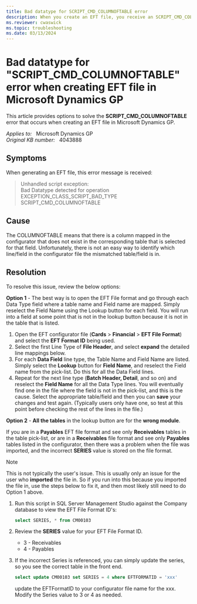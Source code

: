 ```yaml
---
title: Bad datatype for SCRIPT_CMD_COLUMNOFTABLE error
description: When you create an EFT file, you receive an SCRIPT_CMD_COLUMNOFTABLE error. Provides a resolution.
ms.reviewer: cwaswick
ms.topic: troubleshooting
ms.date: 03/13/2024
---
```

# Bad datatype for "SCRIPT_CMD_COLUMNOFTABLE" error when creating EFT file in Microsoft Dynamics GP

This article provides options to solve the **SCRIPT_CMD_COLUMNOFTABLE** error that occurs when creating an EFT file in Microsoft Dynamics GP.

_Applies to:_ &nbsp; Microsoft Dynamics GP  
_Original KB number:_ &nbsp; 4043888

## Symptoms

When generating an EFT file, this error message is received:

> Unhandled script exception:  
> Bad Datatype detected for operation EXCEPTION_CLASS_SCRIPT_BAD_TYPE  
> SCRIPT_CMD_COLUMNOFTABLE

## Cause

The COLUMNOFTABLE means that there is a column mapped in the configurator that does not exist in the corresponding table that is selected for that field. Unfortunately, there is not an easy way to identify which line/field in the configurator file the mismatched table/field is in.

## Resolution

To resolve this issue, review the below options:

**Option 1** - The best way is to open the EFT File format and go through each Data Type field where a table name and Field name are mapped. Simply reselect the Field Name using the Lookup button for each field. You will run into a field at some point that is not in the lookup button because it is not in the table that is listed.

1. Open the EFT configurator file (**Cards** > **Financial** > **EFT File Format**) and select the **EFT Format ID** being used.
2. Select the first Line Type of **File Header**, and select **expand** the detailed line mappings below.
3. For each **Data Field** line type, the Table Name and Field Name are listed. Simply select the **Lookup** button for **Field Name**, and reselect the Field name from the pick-list. Do this for all the Data Field lines.
4. Repeat for the next line type (**Batch Header, Detail**, and so on) and reselect the **Field Name** for all the Data Type lines. You will eventually find one in the file where the field is not in the pick-list, and this is the cause. Select the appropriate table/field and then you can **save** your changes and test again. (Typically users only have one, so test at this point before checking the rest of the lines in the file.)

**Option 2** - **All the tables** in the lookup button are for the **wrong module**.

If you are in a **Payables** EFT file format and see only **Receivables** tables in the table pick-list, or are in a **Receivables** file format and see only **Payables** tables listed in the configurator, then there was a problem when the file was imported, and the incorrect **SERIES** value is stored on the file format.

> [!NOTE]
> This is not typically the user's issue. This is usually only an issue for the user who **imported** the file in. So if you run into this because you imported the file in, use the steps below to fix it, and then most likely still need to do Option 1 above.

1. Run this script in SQL Server Management Studio against the Company database to view the EFT File Format ID's:

    ```sql
    select SERIES, * from CM00103
    ```

2. Review the **SERIES** value for your EFT File Format ID.

   - 3 - Receivables
   - 4 - Payables

3. If the incorrect Series is referenced, you can simply update the series, so you see the correct table in the front end.

   ```sql
   select update CM00103 set SERIES = 4 where EFTFORMATID = 'xxx'
   ```

   update the EFTFormatID to your configurator file name for the xxx. Modify the Series value to 3 or 4 as needed.
